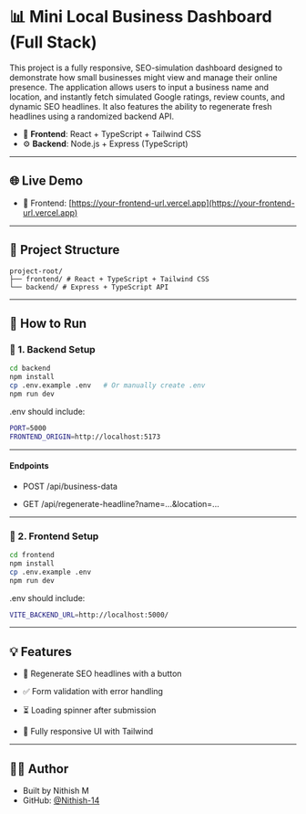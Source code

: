# 📊 Mini Local Business Dashboard (Full Stack)

This project is a fully responsive, SEO-simulation dashboard designed to demonstrate how small businesses might view and manage their online presence. The application allows users to input a business name and location, and instantly fetch simulated Google ratings, review counts, and dynamic SEO headlines. It also features the ability to regenerate fresh headlines using a randomized backend API.

- 🧠 **Frontend**: React + TypeScript + Tailwind CSS
- ⚙️ **Backend**: Node.js + Express (TypeScript)

---

## 🌐 Live Demo

- 🚀 Frontend: [https://your-frontend-url.vercel.app](https://your-frontend-url.vercel.app)

---

## 📁 Project Structure

```
project-root/
├── frontend/ # React + TypeScript + Tailwind CSS
└── backend/ # Express + TypeScript API
```

---

## 🚀 How to Run

### 🧩 1. Backend Setup

```bash
cd backend
npm install
cp .env.example .env   # Or manually create .env
npm run dev
```

.env should include:

```bash
PORT=5000
FRONTEND_ORIGIN=http://localhost:5173
```

---

#### Endpoints

- POST /api/business-data

- GET /api/regenerate-headline?name=...&location=...

---

### 🎨 2. Frontend Setup

```bash
cd frontend
npm install
cp .env.example .env
npm run dev
```

.env should include:

```bash
VITE_BACKEND_URL=http://localhost:5000/
```

---

## 💡 Features

- 🔁 Regenerate SEO headlines with a button

- ✅ Form validation with error handling

- ⏳ Loading spinner after submission

- 📱 Fully responsive UI with Tailwind

---

## 👨‍💻 Author

- Built by Nithish M  
- GitHub: [@Nithish-14](https://github.com/Nithish-14)
